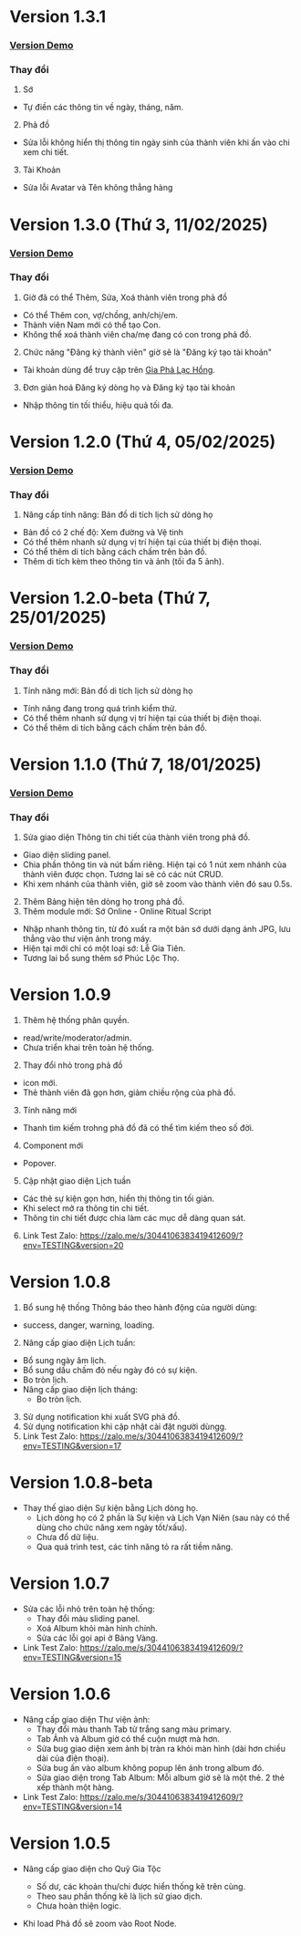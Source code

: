 # Version 1.3.1
### [Version Demo](https://zalo.me/s/3044106383419412609/?env=TESTING&version=30)
### Thay đổi
1. Sớ
  - Tự điền các thông tin về ngày, tháng, năm.
2. Phả đồ
  - Sửa lỗi không hiển thị thông tin ngày sinh của thành viên khi ấn vào chi xem chi tiết.
3. Tài Khoản
  - Sửa lỗi Avatar và Tên không thẳng hàng

# Version 1.3.0 (Thứ 3, 11/02/2025)
### [Version Demo](https://zalo.me/s/3044106383419412609/?env=TESTING&version=28)
### Thay đổi
1. Giờ đã có thể Thêm, Sửa, Xoá thành viên trong phả đồ
  - Có thể Thêm con, vợ/chồng, anh/chị/em.
  - Thành viên Nam mới có thể tạo Con.
  - Không thể xoá thành viên cha/mẹ đang có con trong phả đồ.
2. Chức năng "Đăng ký thành viên" giờ sẽ là "Đăng ký tạo tài khoản"
  - Tài khoản dùng để truy cập trên [Gia Phả Lạc Hồng](https://giapha.mobifone5.vn/).
3. Đơn giản hoá Đăng ký dòng họ và Đăng ký tạo tài khoản
  - Nhập thông tin tối thiểu, hiệu quả tối đa. 

# Version 1.2.0 (Thứ 4, 05/02/2025)
### [Version Demo](https://zalo.me/s/3044106383419412609/?env=TESTING&version=27)
### Thay đổi
1. Nâng cấp tính năng: Bản đồ di tích lịch sử dòng họ
  - Bản đồ có 2 chế độ: Xem đường và Vệ tinh
  - Có thể thêm nhanh sử dụng vị trí hiện tại của thiết bị điện thoại.
  - Có thể thêm di tích bằng cách chấm trên bản đồ.
  - Thêm di tích kèm theo thông tin và ảnh (tối đa 5 ảnh).

# Version 1.2.0-beta (Thứ 7, 25/01/2025)
### [Version Demo](https://zalo.me/s/3044106383419412609/?env=TESTING&version=23)
### Thay đổi
1. Tính năng mới: Bản đồ di tích lịch sử dòng họ
  - Tính năng đang trong quá trình kiểm thử.
  - Có thể thêm nhanh sử dụng vị trí hiện tại của thiết bị điện thoại.
  - Có thể thêm di tích bằng cách chấm trên bản đồ.

# Version 1.1.0 (Thứ 7, 18/01/2025)
### [Version Demo](https://zalo.me/s/3044106383419412609/?env=TESTING&version=22)
### Thay đổi
1. Sửa giao diện Thông tin chi tiết của thành viên trong phả đồ.
  - Giao diện sliding panel.
  - Chia phần thông tin và nút bấm riêng. Hiện tại có 1 nút xem nhánh của thành viên được chọn. Tương lai sẽ có các nút CRUD.
  - Khi xem nhánh của thành viên, giờ sẽ zoom vào thành viên đó sau 0.5s.
2. Thêm Bảng hiện tên dòng họ trong phả đồ.
3. Thêm module mới: Sớ Online - Online Ritual Script
 - Nhập nhanh thông tin, từ đó xuất ra một bản sớ dưới dạng ảnh JPG, lưu thẳng vào thư viện ảnh trong máy.
 - Hiện tại mới chỉ có một loại sớ: Lễ Gia Tiên.
 - Tương lai bổ sung thêm sớ Phúc Lộc Thọ.

# Version 1.0.9
1. Thêm hệ thống phân quyền.
  - read/write/moderator/admin.
  - Chưa triển khai trên toàn hệ thống. 
2. Thay đổi nhỏ trong phả đồ
  - icon mới.
  - Thẻ thành viên đã gọn hơn, giảm chiều rộng của phả đồ.
3. Tính năng mới
  - Thanh tìm kiếm trohng phả đồ đã có thể tìm kiếm theo số đời.
4. Component mới
  - Popover.
5. Cập nhật giao diện Lịch tuần
  - Các thẻ sự kiện gọn hơn, hiển thị thông tin tối giản.
  - Khi select mở ra thông tin chi tiết.
  - Thông tin chi tiết được chia làm các mục dễ dàng quan sát.  
6. Link Test Zalo: https://zalo.me/s/3044106383419412609/?env=TESTING&version=20

# Version 1.0.8
1. Bổ sung hệ thống Thông báo theo hành động của người dùng: 
  - success, danger, warning, loading.
2. Nâng cấp giao diện Lịch tuần:
  - Bổ sung ngày âm lịch.
  - Bổ sung dấu chấm đỏ nếu ngày đó có sự kiện.
  - Bo tròn lịch.
- Nâng cấp giao diện lịch tháng:
  - Bo tròn lịch.
3. Sử dụng notification khi xuất SVG phả đồ.
4. Sử dụng notification khi cập nhật cài đặt người dùngg.
5. Link Test Zalo: https://zalo.me/s/3044106383419412609/?env=TESTING&version=17

# Version 1.0.8-beta
- Thay thế giao diện Sự kiện bằng Lịch dòng họ.
  - Lịch dòng họ có 2 phần là Sự kiện và Lịch Vạn Niên (sau này có thể dùng cho chức năng xem ngày tốt/xấu).
  - Chưa đổ dữ liệu.
  - Qua quá trình test, các tính năng tỏ ra rất tiềm năng. 

# Version 1.0.7
- Sửa các lỗi nhỏ trên toàn hệ thống:
  - Thay đổi màu sliding panel.
  - Xoá Album khỏi màn hình chính.
  - Sửa các lỗi gọi api ở Bảng Vàng.
- Link Test Zalo: https://zalo.me/s/3044106383419412609/?env=TESTING&version=15

# Version 1.0.6
- Nâng cấp giao diện Thư viện ảnh:
  - Thay đổi màu thanh Tab từ trắng sang màu primary.
  - Tab Ảnh và Album giờ có thể cuộn mượt mà hơn.
  - Sửa bug giao diện xem ảnh bị tràn ra khỏi màn hình (dài hơn chiều dài của điện thoại).
  - Sửa bug ấn vào album không popup lên ảnh trong album đó.
  - Sửa giao diện trong Tab Album: Mỗi album giờ sẽ là một thẻ. 2 thẻ xếp thành một hàng.
- Link Test Zalo: https://zalo.me/s/3044106383419412609/?env=TESTING&version=14

# Version 1.0.5
- Nâng cấp giao diện cho Quỹ Gia Tộc
  - Số dư, các khoản thu/chi được hiển thống kê trên cùng.
  - Theo sau phần thống kê là lịch sử giao dịch.
  - Chưa hoàn thiện logic.

- Khi load Phả đồ sẽ zoom vào Root Node.
